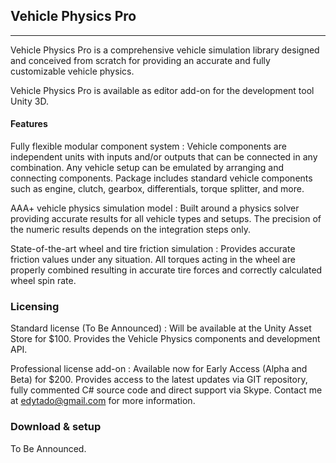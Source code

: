 
## Vehicle Physics Pro

---

Vehicle Physics Pro is a comprehensive vehicle simulation library designed and conceived from
scratch for providing an accurate and fully customizable vehicle physics.

Vehicle Physics Pro is available as editor add-on for the development tool Unity 3D.

#### Features

Fully flexible modular component system
:	Vehicle components are independent units with inputs and/or outputs that can be connected in
	any combination. Any vehicle setup can be emulated by arranging and connecting components.
	Package includes standard vehicle components such as engine, clutch, gearbox, differentials,
	torque splitter, and more.

AAA+ vehicle physics simulation model
:	Built around a physics solver providing accurate results for all vehicle types and setups.
	The precision of the numeric results depends on the integration steps only.

State-of-the-art wheel and tire friction simulation
:	Provides accurate friction values under any situation. All torques acting in the wheel are
	properly combined resulting in accurate tire forces and correctly calculated wheel spin rate.

### Licensing

Standard license (To Be Announced)
:	Will be available at the Unity Asset Store for $100. Provides the Vehicle Physics components
	and development API.

Professional license add-on
:	Available now for Early Access (Alpha and Beta) for $200. Provides access to the latest
	updates via GIT repository, fully commented C# source code and direct support via Skype.
	Contact me at [edytado@gmail.com](mailto:edytado@gmail.com) for more information.

### Download & setup

To Be Announced.
